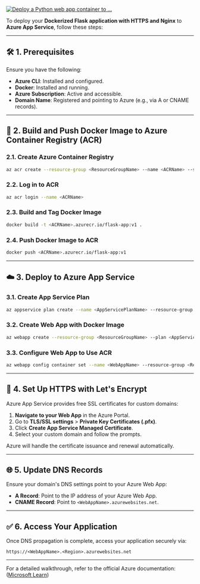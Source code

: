 [![Deploy a Python web app container to ...](https://images.openai.com/thumbnails/84f5274f3223e83e9e83898c14fdd6ad.png)](https://learn.microsoft.com/en-us/azure/developer/python/tutorial-containerize-deploy-python-web-app-azure-04)

To deploy your **Dockerized Flask application with HTTPS and Nginx** to **Azure App Service**, follow these steps:

---

## 🛠️ 1. Prerequisites

Ensure you have the following:

* **Azure CLI**: Installed and configured.
* **Docker**: Installed and running.
* **Azure Subscription**: Active and accessible.
* **Domain Name**: Registered and pointing to Azure (e.g., via A or CNAME records).

---

## 🐳 2. Build and Push Docker Image to Azure Container Registry (ACR)

### 2.1. Create Azure Container Registry

```bash
az acr create --resource-group <ResourceGroupName> --name <ACRName> --sku Basic
```

### 2.2. Log in to ACR

```bash
az acr login --name <ACRName>
```

### 2.3. Build and Tag Docker Image

```bash
docker build -t <ACRName>.azurecr.io/flask-app:v1 .
```

### 2.4. Push Docker Image to ACR

```bash
docker push <ACRName>.azurecr.io/flask-app:v1
```

---

## ☁️ 3. Deploy to Azure App Service

### 3.1. Create App Service Plan

```bash
az appservice plan create --name <AppServicePlanName> --resource-group <ResourceGroupName> --sku B1 --is-linux
```

### 3.2. Create Web App with Docker Image

```bash
az webapp create --resource-group <ResourceGroupName> --plan <AppServicePlanName> --name <WebAppName> --deployment-container-image-name <ACRName>.azurecr.io/flask-app:v1
```

### 3.3. Configure Web App to Use ACR

```bash
az webapp config container set --name <WebAppName> --resource-group <ResourceGroupName> --docker-custom-image-name <ACRName>.azurecr.io/flask-app:v1 --docker-registry-server-url https://<ACRName>.azurecr.io
```

---

## 🔐 4. Set Up HTTPS with Let's Encrypt

Azure App Service provides free SSL certificates for custom domains:

1. **Navigate to your Web App** in the Azure Portal.
2. Go to **TLS/SSL settings** > **Private Key Certificates (.pfx)**.
3. Click **Create App Service Managed Certificate**.
4. Select your custom domain and follow the prompts.

Azure will handle the certificate issuance and renewal automatically.

---

## 🌐 5. Update DNS Records

Ensure your domain's DNS settings point to your Azure Web App:

* **A Record**: Point to the IP address of your Azure Web App.
* **CNAME Record**: Point to `<WebAppName>.azurewebsites.net`.

---

## ✅ 6. Access Your Application

Once DNS propagation is complete, access your application securely via:

```
https://<WebAppName>.<Region>.azurewebsites.net
```

---

For a detailed walkthrough, refer to the official Azure documentation: ([Microsoft Learn][1])


[1]: https://learn.microsoft.com/en-us/azure/developer/python/tutorial-containerize-simple-web-app-for-app-service?utm_source=chatgpt.com "Deploy a Flask or FastAPI web app as a container in Azure App Service - Python on Azure | Microsoft Learn"
